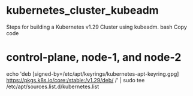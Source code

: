 # kubernetes_cluster_kubeadm
Steps for building a Kubernetes v1.29 Cluster using kubeadm.
bash
Copy code
# control-plane, node-1, and node-2
echo 'deb [signed-by=/etc/apt/keyrings/kubernetes-apt-keyring.gpg] https://pkgs.k8s.io/core:/stable:/v1.29/deb/ /' | sudo tee /etc/apt/sources.list.d/kubernetes.list
